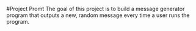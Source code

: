 #Project Promt
The goal of this project is to build a message generator program that outputs a new, random message every time a user runs the program. 